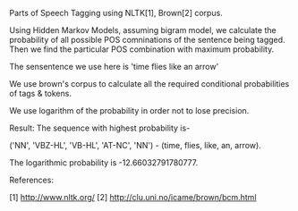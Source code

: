 Parts of Speech Tagging using NLTK[1], Brown[2] corpus.

Using Hidden Markov Models, assuming bigram model, we calculate the probability of all possible POS comninations of the sentence being tagged. Then we find the particular POS combination with maximum probability.

The sensentence we use here is 'time flies like an arrow'

We use brown's corpus to calculate all the required conditional probabilities of tags & tokens.

We use logarithm of the probability in order not to lose precision.

Result:
The sequence with highest probability is-

('NN', 'VBZ-HL', 'VB-HL', 'AT-NC', 'NN') - (time, flies, like, an, arrow).

The logarithmic probability is -12.66032791780777.


References:

[1] http://www.nltk.org/
[2] http://clu.uni.no/icame/brown/bcm.html
